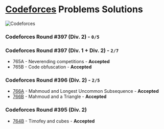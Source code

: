 # [Codeforces](http://codeforces.com) Problems Solutions
![Codeforces](https://dl.dropboxusercontent.com/u/101623876/codeforces.svg)

### Codeforces Round #397 (Div. 2) - `0/5`

### Codeforces Round #397 (Div. 1 + Div. 2) - `2/7`
- 765A - Neverending competitions - **Accepted**
- 765B - Code obfuscation - **Accepted**

### Codeforces Round #396 (Div. 2) - `2/5`
- [766A](https://github.com/kantuni/Codeforces/tree/master/766A) - Mahmoud and Longest Uncommon Subsequence - **Accepted**
- [766B](https://github.com/kantuni/Codeforces/tree/master/766B) - Mahmoud and a Triangle - **Accepted**

### Codeforces Round #395 (Div. 2)
- [764B](https://github.com/kantuni/Codeforces/tree/master/764B) - Timofey and cubes - **Accepted**
